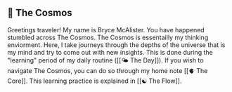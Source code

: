## 🔮 The Cosmos 

Greetings traveler! My name is Bryce McAlister. You have happened stumbled across The Cosmos. The Cosmos is essentailly my thinking enviorment. Here, I take journeys through the depths of the universe that is my mind and try to come out with new insights. This is done during the "learning" period of my daily routine ([[🌤 The Day]]). If you wish to navigate The Cosmos, you can do so through my home note [[🫀 The Core]]. This learning practice is explained in [[☯️ The Flow]].
